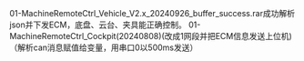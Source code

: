 01-MachineRemoteCtrl_Vehicle_V2.x_20240926_buffer_success.rar成功解析json并下发ECM，底盘、云台、夹具能正确控制。
01-MachineRemoteCtrl_Cockpit(20240808)(改成1网段并把ECM信息发送上位机)（解析can消息赋值给变量，用串口0以500ms发送）
